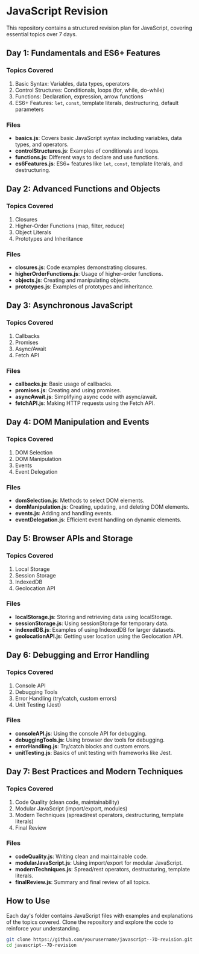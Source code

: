 # JavaScript Revision

This repository contains a structured revision plan for JavaScript, covering essential topics over 7 days.

## Day 1: Fundamentals and ES6+ Features

### Topics Covered
1. Basic Syntax: Variables, data types, operators
2. Control Structures: Conditionals, loops (for, while, do-while)
3. Functions: Declaration, expression, arrow functions
4. ES6+ Features: `let`, `const`, template literals, destructuring, default parameters

### Files
- **basics.js**: Covers basic JavaScript syntax including variables, data types, and operators.
- **controlStructures.js**: Examples of conditionals and loops.
- **functions.js**: Different ways to declare and use functions.
- **es6Features.js**: ES6+ features like `let`, `const`, template literals, and destructuring.

## Day 2: Advanced Functions and Objects

### Topics Covered
1. Closures
2. Higher-Order Functions (map, filter, reduce)
3. Object Literals
4. Prototypes and Inheritance

### Files
- **closures.js**: Code examples demonstrating closures.
- **higherOrderFunctions.js**: Usage of higher-order functions.
- **objects.js**: Creating and manipulating objects.
- **prototypes.js**: Examples of prototypes and inheritance.

## Day 3: Asynchronous JavaScript

### Topics Covered
1. Callbacks
2. Promises
3. Async/Await
4. Fetch API

### Files
- **callbacks.js**: Basic usage of callbacks.
- **promises.js**: Creating and using promises.
- **asyncAwait.js**: Simplifying async code with async/await.
- **fetchAPI.js**: Making HTTP requests using the Fetch API.

## Day 4: DOM Manipulation and Events

### Topics Covered
1. DOM Selection
2. DOM Manipulation
3. Events
4. Event Delegation

### Files
- **domSelection.js**: Methods to select DOM elements.
- **domManipulation.js**: Creating, updating, and deleting DOM elements.
- **events.js**: Adding and handling events.
- **eventDelegation.js**: Efficient event handling on dynamic elements.

## Day 5: Browser APIs and Storage

### Topics Covered
1. Local Storage
2. Session Storage
3. IndexedDB
4. Geolocation API

### Files
- **localStorage.js**: Storing and retrieving data using localStorage.
- **sessionStorage.js**: Using sessionStorage for temporary data.
- **indexedDB.js**: Examples of using IndexedDB for larger datasets.
- **geolocationAPI.js**: Getting user location using the Geolocation API.

## Day 6: Debugging and Error Handling

### Topics Covered
1. Console API
2. Debugging Tools
3. Error Handling (try/catch, custom errors)
4. Unit Testing (Jest)

### Files
- **consoleAPI.js**: Using the console API for debugging.
- **debuggingTools.js**: Using browser dev tools for debugging.
- **errorHandling.js**: Try/catch blocks and custom errors.
- **unitTesting.js**: Basics of unit testing with frameworks like Jest.

## Day 7: Best Practices and Modern Techniques

### Topics Covered
1. Code Quality (clean code, maintainability)
2. Modular JavaScript (import/export, modules)
3. Modern Techniques (spread/rest operators, destructuring, template literals)
4. Final Review

### Files
- **codeQuality.js**: Writing clean and maintainable code.
- **modularJavaScript.js**: Using import/export for modular JavaScript.
- **modernTechniques.js**: Spread/rest operators, destructuring, template literals.
- **finalReview.js**: Summary and final review of all topics.

## How to Use
Each day's folder contains JavaScript files with examples and explanations of the topics covered. Clone the repository and explore the code to reinforce your understanding.

```bash
git clone https://github.com/yourusername/javascript--7D-revision.git
cd javascript--7D-revision
